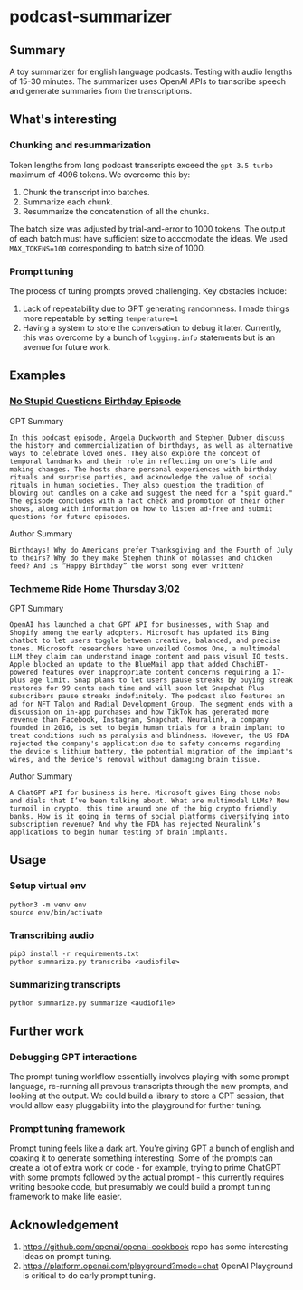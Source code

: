 # podcast-summarizer

## Summary

A toy summarizer for english language podcasts. Testing with audio lengths of 15-30 minutes. The summarizer uses OpenAI APIs to transcribe speech and generate summaries from the transcriptions.

## What's interesting

### Chunking and resummarization

Token lengths from long podcast transcripts exceed the `gpt-3.5-turbo` maximum of 4096 tokens. We overcome this by:

1. Chunk the transcript into batches.
2. Summarize each chunk.
3. Resummarize the concatenation of all the chunks.

The batch size was adjusted by trial-and-error to 1000 tokens. The output of each batch must have sufficient size to accomodate the ideas. We used `MAX_TOKENS=100` corresponding to batch size of 1000.

### Prompt tuning

The process of tuning prompts proved challenging. Key obstacles include:

1. Lack of repeatability due to GPT generating randomness. I made things more repeatable by setting `temperature=1`
2. Having a system to store the conversation to debug it later. Currently, this was overcome by a bunch of `logging.info` statements but is an avenue for future work.

## Examples

### [No Stupid Questions Birthday Episode](https://freakonomics.com/podcast/what-should-you-do-on-your-birthday/)

GPT Summary

```text
In this podcast episode, Angela Duckworth and Stephen Dubner discuss the history and commercialization of birthdays, as well as alternative ways to celebrate loved ones. They also explore the concept of temporal landmarks and their role in reflecting on one's life and making changes. The hosts share personal experiences with birthday rituals and surprise parties, and acknowledge the value of social rituals in human societies. They also question the tradition of blowing out candles on a cake and suggest the need for a "spit guard." The episode concludes with a fact check and promotion of their other shows, along with information on how to listen ad-free and submit questions for future episodes.
```

Author Summary

```text
Birthdays! Why do Americans prefer Thanksgiving and the Fourth of July to theirs? Why do they make Stephen think of molasses and chicken feed? And is “Happy Birthday” the worst song ever written?
```

### [Techmeme Ride Home Thursday 3/02](https://www.ridehome.info/show/techmeme-ride-home/thu-0302-and-right-on-schedule-here-come-the-apis/)

GPT Summary

```text
OpenAI has launched a chat GPT API for businesses, with Snap and Shopify among the early adopters. Microsoft has updated its Bing chatbot to let users toggle between creative, balanced, and precise tones. Microsoft researchers have unveiled Cosmos One, a multimodal LLM they claim can understand image content and pass visual IQ tests. Apple blocked an update to the BlueMail app that added ChachiBT-powered features over inappropriate content concerns requiring a 17-plus age limit. Snap plans to let users pause streaks by buying streak restores for 99 cents each time and will soon let Snapchat Plus subscribers pause streaks indefinitely. The podcast also features an ad for NFT Talon and Radial Development Group. The segment ends with a discussion on in-app purchases and how TikTok has generated more revenue than Facebook, Instagram, Snapchat. Neuralink, a company founded in 2016, is set to begin human trials for a brain implant to treat conditions such as paralysis and blindness. However, the US FDA rejected the company's application due to safety concerns regarding the device's lithium battery, the potential migration of the implant's wires, and the device's removal without damaging brain tissue.
```

Author Summary

```
A ChatGPT API for business is here. Microsoft gives Bing those nobs and dials that I’ve been talking about. What are multimodal LLMs? New turmoil in crypto, this time around one of the big crypto friendly banks. How is it going in terms of social platforms diversifying into subscription revenue? And why the FDA has rejected Neuralink’s applications to begin human testing of brain implants.
```

## Usage

### Setup virtual env

```shell
python3 -m venv env
source env/bin/activate
```

### Transcribing audio

```shell
pip3 install -r requirements.txt
python summarize.py transcribe <audiofile>
```

### Summarizing transcripts

```shell
python summarize.py summarize <audiofile>
```

## Further work

### Debugging GPT interactions

The prompt tuning workflow essentially involves playing with some prompt language, re-running all prevous transcripts through the new prompts, and looking at the output. We could build a library to store a GPT session, that would allow easy pluggability into the playground for further tuning.

### Prompt tuning framework

Prompt tuning feels like a dark art. You're giving GPT a bunch of english and coaxing it to generate something interesting. Some of the prompts can create a lot of extra work or code - for example, trying to prime ChatGPT with some prompts followed by the actual prompt - this currently requires writing bespoke code, but presumably we could build a prompt tuning framework to make life easier.

## Acknowledgement

1. https://github.com/openai/openai-cookbook repo has some interesting ideas on prompt tuning.
2. https://platform.openai.com/playground?mode=chat OpenAI Playground is critical to do early prompt tuning.
